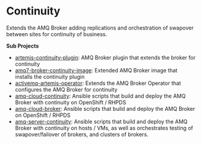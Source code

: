 # Continuity

Extends the AMQ Broker adding replications and orchestration of swapover between sites for continuity of business.

**Sub Projects**
- [artemis-continuity-plugin](https://github.com/shuawest/artemis-continuity-plugin): AMQ Broker plugin that extends the broker for continuity
- [amq7-broker-continuity-image](https://github.com/shuawest/amq7-broker-continuity-image): Extended AMQ Broker image that installs the continuity plugin
- [activemq-artemis-operator](https://github.com/shuawest/activemq-artemis-operator): Extends the AMQ Broker Operator that configures the AMQ Broker for continuity
- [amq-cloud-continuity](https://github.com/shuawest/amq-cloud-continuity): Ansible scripts that build and deploy the AMQ Broker with continuity on OpenShift / RHPDS
- [amq-cloud-broker](https://github.com/shuawest/amq-cloud-broker): Ansible scripts that build and deploy the AMQ Broker on OpenShift / RHPDS
- [amq-server-continuity](https://github.com/shuawest/amq-server-continuity): Ansible scripts that build and deploy the AMQ Broker with continuity on hosts / VMs, 
as well as orchestrates testing of swapover/failover of brokers, and clusters of brokers.




